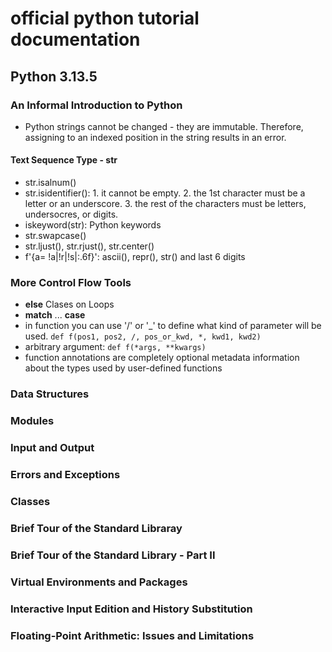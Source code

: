 # official python tutorial documentation

## Python 3.13.5

### An Informal Introduction to Python

- Python strings cannot be changed - they are immutable. Therefore, assigning to an indexed position in the string results in an error.

#### Text Sequence Type - str

- str.isalnum()
- str.isidentifier(): 1. it cannot be empty. 2. the 1st character must be a letter or an underscore. 3. the rest of the characters must be letters, undersocres, or digits.
- iskeyword(str): Python keywords
- str.swapcase()
- str.ljust(), str.rjust(), str.center()
- f'{a= !a|!r|!s|:.6f}': ascii(), repr(), str() and last 6 digits

### More Control Flow Tools

- **else** Clases on Loops
- **match** ... **case**
- in function you can use '/' or '\_' to define what kind of parameter will be used. `def f(pos1, pos2, /, pos_or_kwd, *, kwd1, kwd2)`
- arbitrary argument: `def f(*args, **kwargs)`
- function annotations are completely optional metadata information about the types used by user-defined functions

### Data Structures

### Modules

### Input and Output

### Errors and Exceptions

### Classes

### Brief Tour of the Standard Libraray

### Brief Tour of the Standard Library - Part II

### Virtual Environments and Packages

### Interactive Input Edition and History Substitution

### Floating-Point Arithmetic: Issues and Limitations
